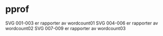 # pprof
SVG 001-003 er rapporter av wordcount01
SVG 004-006 er rapporter av wordcount02
SVG 007-009 er rapporter av wordcount03
